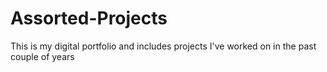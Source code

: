 # Assorted-Projects
This is my digital portfolio and includes projects I've worked on in the past couple of years
